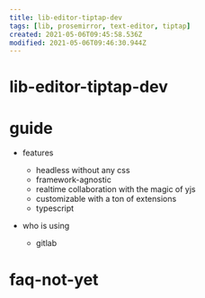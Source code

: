 ```yaml
---
title: lib-editor-tiptap-dev
tags: [lib, prosemirror, text-editor, tiptap]
created: 2021-05-06T09:45:58.536Z
modified: 2021-05-06T09:46:30.944Z
---
```


# lib-editor-tiptap-dev

# guide

- features
  - headless without any css
  - framework-agnostic
  - realtime collaboration with the magic of yjs
  - customizable with a ton of extensions
  - typescript

- who is using
  - gitlab
# faq-not-yet
